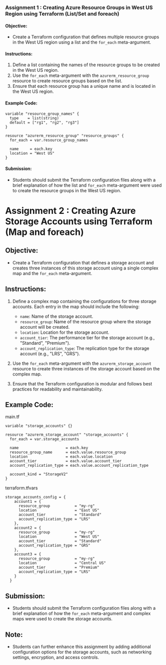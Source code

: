 
### Assignment 1 : Creating Azure Resource Groups in West US Region using Terraform (List/Set and foreach)

#### Objective:
- Create a Terraform configuration that defines multiple resource groups in the West US region using a list and the `for_each` meta-argument.

#### Instructions:
1. Define a list containing the names of the resource groups to be created in the West US region.
2. Use the `for_each` meta-argument with the `azurerm_resource_group` resource to create resource groups based on the list.
3. Ensure that each resource group has a unique name and is located in the West US region.


#### Example Code:
```hcl
variable "resource_group_names" {
  type    = list(string)
  default = ["rg1", "rg2", "rg3"]
}

resource "azurerm_resource_group" "resource_groups" {
  for_each = var.resource_group_names

  name     = each.key
  location = "West US"
}
```

#### Submission:
- Students should submit the Terraform configuration files along with a brief explanation of how the list and `for_each` meta-argument were used to create the resource groups in the West US region.


# Assignment 2 : Creating Azure Storage Accounts using Terraform (Map and foreach)

## Objective:
- Create a Terraform configuration that defines a storage account and creates three instances of this storage account using a single complex map and the `for_each` meta-argument.

## Instructions:
1. Define a complex map containing the configurations for three storage accounts. Each entry in the map should include the following:
   - `name`: Name of the storage account.
   - `resource_group`: Name of the resource group where the storage account will be created.
   - `location`: Location for the storage account.
   - `account_tier`: The performance tier for the storage account (e.g., "Standard", "Premium").
   - `account_replication_type`: The replication type for the storage account (e.g., "LRS", "GRS").

2. Use the `for_each` meta-argument with the `azurerm_storage_account` resource to create three instances of the storage account based on the complex map.

3. Ensure that the Terraform configuration is modular and follows best practices for readability and maintainability.

## Example Code:
main.tf
```hcl
variable "storage_accounts" {}

resource "azurerm_storage_account" "storage_accounts" {
  for_each = var.storage_accounts

  name                     = each.key
  resource_group_name      = each.value.resource_group
  location                 = each.value.location
  account_tier             = each.value.account_tier
  account_replication_type = each.value.account_replication_type

  account_kind = "StorageV2"
}

```

terraform.tfvars
```hcl
storage_accounts_config = {
    account1 = {
      resource_group           = "my-rg"
      location                 = "East US"
      account_tier             = "Standard"
      account_replication_type = "LRS"
    },
    account2 = {
      resource_group           = "my-rg"
      location                 = "West US"
      account_tier             = "Standard"
      account_replication_type = "GRS"
    },
    account3 = {
      resource_group           = "my-rg"
      location                 = "Central US"
      account_tier             = "Premium"
      account_replication_type = "LRS"
    }
  }
```

## Submission:
- Students should submit the Terraform configuration files along with a brief explanation of how the `for_each` meta-argument and complex maps were used to create the storage accounts.

## Note:
- Students can further enhance this assignment by adding additional configuration options for the storage accounts, such as networking settings, encryption, and access controls.